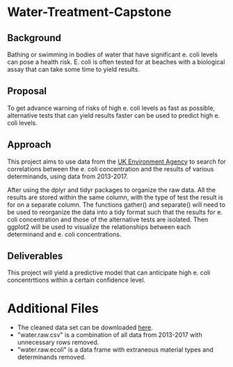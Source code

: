 # Water-Treatment-Capstone

## Background

Bathing or swimming in bodies of water that have significant e. coli levels can pose a health risk. E. coli is often tested for at beaches with a biological assay that can take some time to yield results. 

## Proposal

To get advance warning of risks of high e. coli levels as fast as possible, alternative tests that can yield results faster can be used to predict high e. coli levels.

## Approach

This project aims to use data from the [UK Environment Agency](http://environment.data.gov.uk/water-quality/view/landing) to search for correlations between the e. coli concentration and the results of various determinands, using data from 2013-2017.

After using the dplyr and tidyr packages to organize the raw data. All the results are stored within the same column, with the type of test the result is for on a separate column. The functions gather() and separate() will need to be used to reorganize the data into a tidy format such that the results for e. coli concentration and those of the alternative tests are isolated. Then ggplot2 will be used to visualize the relationships between each determinand and e. coli concentrations.

## Deliverables

This project will yield a predictive model that can anticipate high e. coli concentrttions within a certain confidence level.

# Additional Files

- The cleaned data set can be downloaded [here](https://drive.google.com/drive/folders/1CD8-oHrF6VQyjEdSL8v6PSWbstwB0T08?usp=sharing).
- "water.raw.csv" is a combination of all data from 2013-2017 with unnecessary rows removed.
- "water.raw.ecoli" is a data frame with extraneous material types and determinands removed.                                                                                                                                                                                                                                                                                                                                                                                                                                                                                                                                                                                                                                                                                                                                                                                                                                                                                                                                                                                                                                                                                                                                                                                                                                                                                                                                                                                                                                                                                                                                                                                                                                                                                                                                                                                                                                                                                                                                                                                                                                             
